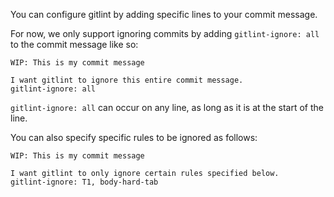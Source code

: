You can configure gitlint by adding specific lines to your commit message.

For now, we only support ignoring commits by adding `gitlint-ignore: all` to the commit
message like so:

```
WIP: This is my commit message

I want gitlint to ignore this entire commit message.
gitlint-ignore: all
```

`gitlint-ignore: all` can occur on any line, as long as it is at the start of the line.

You can also specify specific rules to be ignored as follows:
```
WIP: This is my commit message

I want gitlint to only ignore certain rules specified below.
gitlint-ignore: T1, body-hard-tab
```
